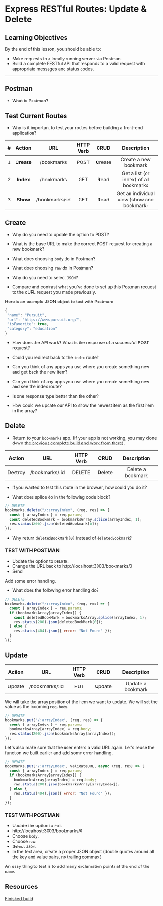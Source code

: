 # Express RESTful Routes: Update & Delete

## Learning Objectives

By the end of this lesson, you should be able to:

- Make requests to a locally running server via Postman.
- Build a complete RESTful API that responds to a valid request with appropriate messages and status codes.

---

## Postman

- What is Postman?

## Test Current Routes

- Why is it important to test your routes before building a front-end application?

|  #  |   Action   |      URL       | HTTP Verb |    CRUD    |                Description                 |
| :-: | :--------: | :------------: | :-------: | :--------: | :----------------------------------------: |
|  1  | **Create** |   /bookmarks   |   POST    | **C**reate |           Create a new bookmark            |
|  2  | **Index**  |   /bookmarks   |    GET    |  **R**ead  |   Get a list (or index) of all bookmarks   |
|  3  |  **Show**  | /bookmarks/:id |    GET    |  **R**ead  | Get an individual view (show one bookmark) |

## Create


- Why do you need to update the option to POST?

- What is the base URL to make the correct POST request for creating a new bookmark?

- What does choosing `body` do in Postman?

- What does choosing `raw` do in Postman?

- Why do you need to select `JSON`?

- Compare and contrast what you've done to set up this Postman request to the cURL request you made previously.

Here is an example JSON object to test with Postman:

```js
{
 "name": "Pursuit",
 "url": "https://www.pursuit.org/",
 "isFavorite": true,
 "category": "education"
}
```

- How does the API work? What is the response of a successful POST request?

- Could you redirect back to the `index` route?

- Can you think of any apps you use where you create something new and get back the new item?

- Can you think of any apps you use where you create something new and see the index route?

- Is one response type better than the other?

- How could we update our API to show the newest item as the first item in the array?

## Delete

- Return to your `bookmarks` app. (If your app is not working, you may clone down [the previous complete build and work from there](https://github.com/pursuit-curriculum-resources/bookmarks-express-demo/tree/middleware)).

| Action  |      URL       | HTTP Verb |    CRUD    |    Description    |
| :-----: | :------------: | :-------: | :--------: | :---------------: |
| Destroy | /bookmarks/:id |  DELETE   | **D**elete | Delete a bookmark |

- If you wanted to test this route in the browser, how could you do it?

- What does splice do in the following code block?

```js
// DELETE
bookmarks.delete("/:arrayIndex", (req, res) => {
  const { arrayIndex } = req.params;
  const deletedBookmark = bookmarksArray.splice(arrayIndex, 1);
  res.status(200).json(deletedBookmark[0]);
});
```

- Why return `deletedBookMark[0]` instead of `deletedBookmark`?

### TEST WITH POSTMAN

- Update the option to `DELETE`.
- Change the URL back to http://localhost:3003/bookmarks/0
- Send

Add some error handling.

- What does the following error handling do?

```js
// DELETE
bookmarks.delete("/:arrayIndex", (req, res) => {
  const { arrayIndex } = req.params;
  if (bookmarksArray[arrayIndex]) {
    const deletedBookMark = bookmarksArray.splice(arrayIndex, 1);
    res.status(200).json(deletedBookMark[0]);
  } else {
    res.status(404).json({ error: "Not Found" });
  }
});
```

## Update

| Action |      URL       | HTTP Verb |    CRUD    |    Description    |
| :----: | :------------: | :-------: | :--------: | :---------------: |
| Update | /bookmarks/:id |    PUT    | **U**pdate | Update a bookmark |

We will take the array position of the item we want to update. We will set the value as the incoming `req.body`.

```js
// UPDATE
bookmarks.put("/:arrayIndex", (req, res) => {
  const { arrayIndex } = req.params;
  bookmarksArray[arrayIndex] = req.body;
  res.status(200).json(bookmarksArray[arrayIndex]);
});
```

Let's also make sure that the user enters a valid URL again. Let's reuse the function we built earlier and add some error handling.

```js
// UPDATE
bookmarks.put("/:arrayIndex", validateURL, async (req, res) => {
  const { arrayIndex } = req.params;
  if (bookmarksArray[arrayIndex]) {
    bookmarksArray[arrayIndex] = req.body;
    res.status(200).json(bookmarksArray[arrayIndex]);
  } else {
    res.status(404).json({ error: "Not Found" });
  }
});
```

### TEST WITH POSTMAN

- Update the option to `PUT`.
- http://localhost:3003/bookmarks/0
- Choose `body`.
- Choose `raw`.
- Select `JSON`.
- In the text area, create a proper JSON object (double quotes around all the key and value pairs, no trailing commas )

An easy thing to test is to add many exclamation points at the end of the `name`.


## Resources

[Finished build](https://github.com/pursuit-curriculum-resources/bookmarks-express-demo/tree/update-delete)
